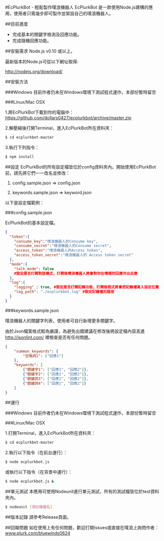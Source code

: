 #EcPlurkBot - 輕鬆製作噗浪機器人
EcPlurkBot 是一款使用Node.js建構的應用，使用者只需幾步即可製作並架設自己的噗浪機器人。

##目前進度
* 完成基本的關鍵字檢測及回應功能。
* 完成隨機回應功能。

##安裝需求
Node.js v0.10 或以上。

最新版本的Node.js可從以下網址取得: 

http://nodejs.org/download/

##安裝方法

###Windows
目前作者仍未在Windows環境下測試程式運作，本部份暫時留空

###Linux/Mac OSX

1.將EcPlurkBot下載到你的電腦中：
https://github.com/dollars0427/ecplurkbot/archive/master.zip

2.解壓縮後打開Terminal，進入EcPlurkBot所在資料夾：

```bash
$ cd ecplurkbot-master
```
3.執行下列指令：

```bash
$ npm install
```

##設定
EcPlurkBot的所有設定檔皆位於config資料夾內。開始使用EcPlurkBot前，請先將它們一一改名並修改：

1. config.sample.json => config.json

2. keywords.sample.json => keyword.json

以下是設定檔範例：

###config.sample.json

EcPlurkBot的基本設定檔。

```json
{
  "token":{
    "consume_key":"噗浪機器人的Consume key",
    "consume_secret":"噗浪機器人的Consume secret",
    "access_token":"噗浪機器人的Access token",
    "access_token_secret":"噗浪機器人的 Access token secret"
  },
  "mode":{
    "talk_mode": false 
    #設定是否打開對話模式，打開後噗浪機器人將會對你在噗裡的回應作出反應
  },
  "log":{
    "logging" : true, #設定是否打開記錄功能，打開後程式將會把記錄檔寫入指定位置
    "log_path": "./ecplurkbot.log" #設定記錄檔的路徑
  }
}
```

###keywords.sample.json

噗浪機器人的關鍵字列表，使用者可自行新增更多關鍵字。

由於Json檔案格式較為嚴謹，為避免出錯建議在修改後將設定檔內容丟進 http://jsonlint.com/ 裡檢查是否有任何問題。

```json
{
	"summon_keywords": {
		"召喚詞1": ["回應1"]
	},
	"keywords": [
		{"關鍵字1": ["回應1", "回應2"]},
		{"關鍵字2": ["回應1", "回應2"]},
		{"關鍵詞3": ["回應1", "回應2"]},
		{"關鍵詞4": ["回應1", "回應2"]}
	]
}

```

##運行

###Windows
目前作者仍未在Windows環境下測試程式運作，本部份暫時留空

###Linux/Mac OSX

1.打開Terminal，進入EcPlurkBot所在資料夾：

```bash
$ cd ecplurkbot-master
```

2.執行以下指令（在前台運行）：

```bash
$ node ecplurkbot.js
```

或執行以下指令（在背景中運行）：

```bash
$ node ecplurkbot.js &
```

##單元測試
本應用可使用Nodeunit進行單元測試，所有的測試檔皆位於test資料夾內。

```bash
$ nodeunit [測試檔檔名]
```

##版本記錄
請參考Release頁面。

##回報問題
如在使用上有任何問題，歡迎打開Issues或直接在噗浪上詢問作者：
www.plurk.com/bluewinds0624